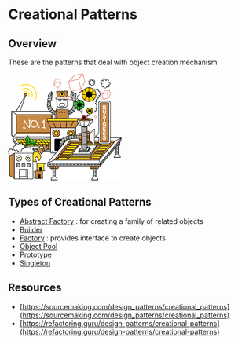 # Creational Patterns

## Overview
These are the patterns that deal with object creation mechanism

![](./creational.png)

## Types of Creational Patterns
- [Abstract Factory](./AbstractFactory) : for creating a family of related objects
- [Builder](./Builder)
- [Factory](./Factory) : provides interface to create objects
- [Object Pool](./ObjectPool)
- [Prototype](./Prototype)
- [Singleton](./Singleton)

## Resources
- [https://sourcemaking.com/design_patterns/creational_patterns](https://sourcemaking.com/design_patterns/creational_patterns)
- [https://refactoring.guru/design-patterns/creational-patterns](https://refactoring.guru/design-patterns/creational-patterns)
